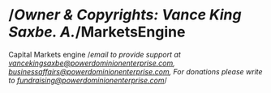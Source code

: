 /*Owner & Copyrights: Vance King Saxbe. A.*/MarketsEngine
=============

Capital Markets engine
/*email to provide support at vancekingsaxbe@powerdominionenterprise.com, businessaffairs@powerdominionenterprise.com, For donations please write to fundraising@powerdominionenterprise.com*/